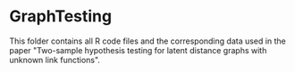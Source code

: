 # GraphTesting
This folder contains all R code files and the corresponding data used in the paper "Two-sample hypothesis testing for latent distance graphs with unknown link functions".

